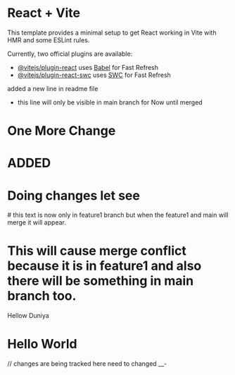 # React + Vite

This template provides a minimal setup to get React working in Vite with HMR and some ESLint rules.

Currently, two official plugins are available:

- [@vitejs/plugin-react](https://github.com/vitejs/vite-plugin-react/blob/main/packages/plugin-react/README.md) uses [Babel](https://babeljs.io/) for Fast Refresh
- [@vitejs/plugin-react-swc](https://github.com/vitejs/vite-plugin-react-swc) uses [SWC](https://swc.rs/) for Fast Refresh

added a new line in readme file

- this line will only be visible in main branch for Now until merged

# One More Change

# ADDED

# Doing changes let see

# this text is now only in feature1 branch but when the feature1 and main will merge it will appear.

# This will cause merge conflict because it is in feature1 and also there will be something in main branch too.










Hellow Duniya
# Hello World

// changes are being tracked here need to changed __-